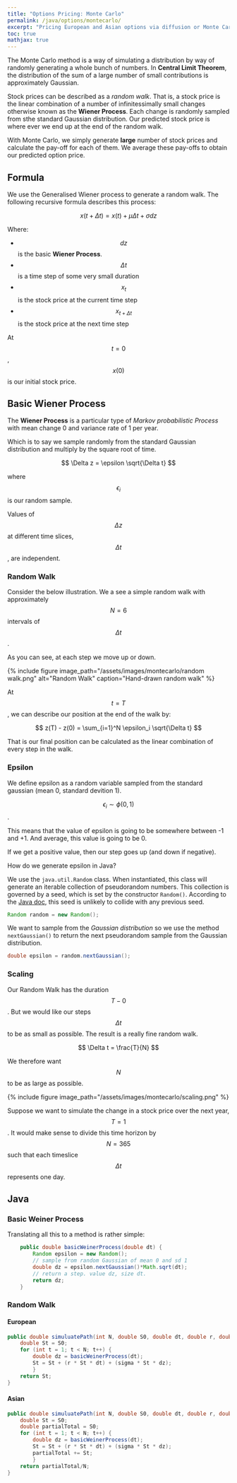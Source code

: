 ```yaml
---
title: "Options Pricing: Monte Carlo"
permalink: /java/options/montecarlo/
excerpt: "Pricing European and Asian options via diffusion or Monte Carlo method"
toc: true
mathjax: true
---
```


The Monte Carlo method is a way of simulating a distribution by way of randomly generating a whole bunch of numbers. 
In __Central Limit Theorem__, the distribution of the sum of a large number of small contributions is approximately Gaussian.

Stock prices can be described as a _random walk_. That is, a stock price is the linear combination of a number of infinitessimally small changes otherwise known as the __Wiener Process__. Each change is randomly sampled from sthe standard Gaussian distribution. Our predicted stock price is where ever we end up at the end of the random walk.

With Monte Carlo, we simply generate __large__ number of stock prices and calculate the pay-off for each of them. We average these pay-offs to obtain our predicted option price.


## Formula

We use the Generalised Wiener process to generate a random walk. The following recursive formula describes this process:

$$
x(t + \Delta t) = x(t) + \mu\Delta t + \sigma dz
$$

Where:
* $$dz$$ is the basic __Wiener Process__.
* $$\Delta t$$ is a time step of some very small duration
* $$x_t$$ is the stock price at the current time step
* $$x_{t + \Delta t}$$ is the stock price at the next time step

At $$t=0$$, $$x(0)$$ is our initial stock price.


## Basic Wiener Process

The __Wiener Process__ is a particular type of _Markov probabilistic Process_ with mean change 0 and variance rate of 1 per year.

Which is to say we sample randomly from the standard Gaussian distribution and multiply by the square root of time.  

$$
\Delta z = \epsilon \sqrt{\Delta t}
$$

where $$\epsilon_i$$ is our random sample. 

Values of $$\Delta z$$ at different time slices, $$\Delta t$$, are independent.

### Random Walk

Consider the below illustration. We a see a simple random walk with approximately $$N=6$$ intervals of $$\Delta t$$.

As you can see, at each step we move up or down. 

{% include figure image_path="/assets/images/montecarlo/random walk.png" alt="Random Walk" caption="Hand-drawn random walk" %}

At $$t=T$$, we can describe our position at the end of the walk by:

$$
z(T) - z(0) = \sum_{i=1}^N \epsilon_i \sqrt{\Delta t}
$$

That is our final position can be calculated as the linear combination of every step in the walk.

### Epsilon

We define epsilon as a random variable sampled from the standard gaussian (mean 0, standard devition 1).

$$\epsilon_i \sim \phi(0,1)$$.

This means that the value of epsilon is going to be somewhere between -1 and +1. And average, this value is going to be 0.

If we get a positive value, then our step goes up (and down if negative).

How do we generate epsilon in Java?

We use the `java.util.Random` class. When instantiated, this class will generate an iterable collection of pseudorandom numbers. This collection is governed by a seed, which is set by the constructor `Random()`.
According to the [Java doc](https://docs.oracle.com/javase/7/docs/api/java/util/Random.html), this seed is unlikely to collide with any previous seed.

```java
Random random = new Random();
```
We want to sample from the _Gaussian distribution_ so we use the method `nextGaussian()` to return the next pseudorandom sample from the Gaussian distribution.

```java
double epsilon = random.nextGaussian();
```

### Scaling

Our Random Walk has the duration $$T - 0$$. 
But we would like our steps $$\Delta t$$ to be as small as possible. 
The result is a really fine random walk.


$$
\Delta t = \frac{T}{N}
$$

We therefore want $$N$$ to be as large as possible.

{% include figure image_path="/assets/images/montecarlo/scaling.png" %}

Suppose we want to simulate the change in a stock price over the next year, $$T=1$$.
It would make sense to divide this time horizon by $$N=365$$ such that each timeslice $$\Delta t$$ represents one day.

## Java

### Basic Weiner Process

Translating all this to a method is rather simple:

```java
    public double basicWeinerProcess(double dt) {        
        Random epsilon = new Random();
        // sample from random Gaussian of mean 0 and sd 1        
        double dz = epsilon.nextGaussian()*Math.sqrt(dt);
        // return a step. value dz, size dt.
        return dz;
    }
```

### Random Walk

#### European

```java
public double simuluatePath(int N, double S0, double dt, double r, double sigma) {
    double St = S0;
    for (int t = 1; t < N; t++) {
    	double dz = basicWeinerProcess(dt);
        St = St + (r * St * dt) + (sigma * St * dz);
        }
    return St;
}
```

#### Asian

```java
public double simuluatePath(int N, double S0, double dt, double r, double sigma) {
	double St = S0;
    double partialTotal = S0;
    for (int t = 1; t < N; t++) {
    	double dz = basicWeinerProcess(dt);
        St = St + (r * St * dt) + (sigma * St * dz);
        partialTotal += St;
        }
    return partialTotal/N;
}
```